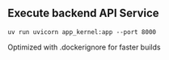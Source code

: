 ## Execute backend API Service
```shell
uv run uvicorn app_kernel:app --port 8000
```
Optimized with .dockerignore for faster builds
